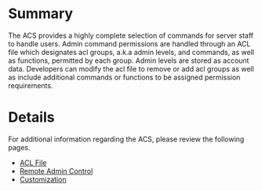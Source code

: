 # Summary #

The ACS provides a highly complete selection of commands for server staff to handle users. Admin command permissions are handled through an ACL file which designates acl groups, a.k.a admin levels, and commands, as well as functions, permitted by each group. Admin levels are stored as account data. Developers can modify the acl file to remove or add acl groups as well as include additional commands or functions to be assigned permission requirements.

# Details #

For additional information regarding the ACS, please review the following pages.

  * [ACL File](ACL.md)
  * [Remote Admin Control](RAC.md)
  * [Customization](Customization.md)